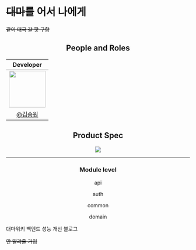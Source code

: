 # <s>대마</s>를 어서 나에게

<s>같이 태국 갈 팟 구함</s>

<div align="center">
  
## People and Roles
|                                                     Developer                                                     |
|:-----------------------------------------------------------------------------------------------------------------:|
| [<img src="https://avatars.githubusercontent.com/u/107746917?s=460&v=4" width="100">](https://github.com/ori0o0p) |
|                                   <a href="https://github.com/ori0o0p">@김승원</a>                                   |

## Product Spec
<img src="https://github.com/daemawiki/daemawiki_back/assets/107746917/bdfb06d5-2953-40e5-bd65-9efab7a77713">

---

### Module level
api 
  <p></p>
auth 
  <p></p>
common
  <p></p>
domain 
  <p></p>

</div>

대마위키 백엔드 성능 개선 블로그

<s>안 알랴줄 거임</s>
